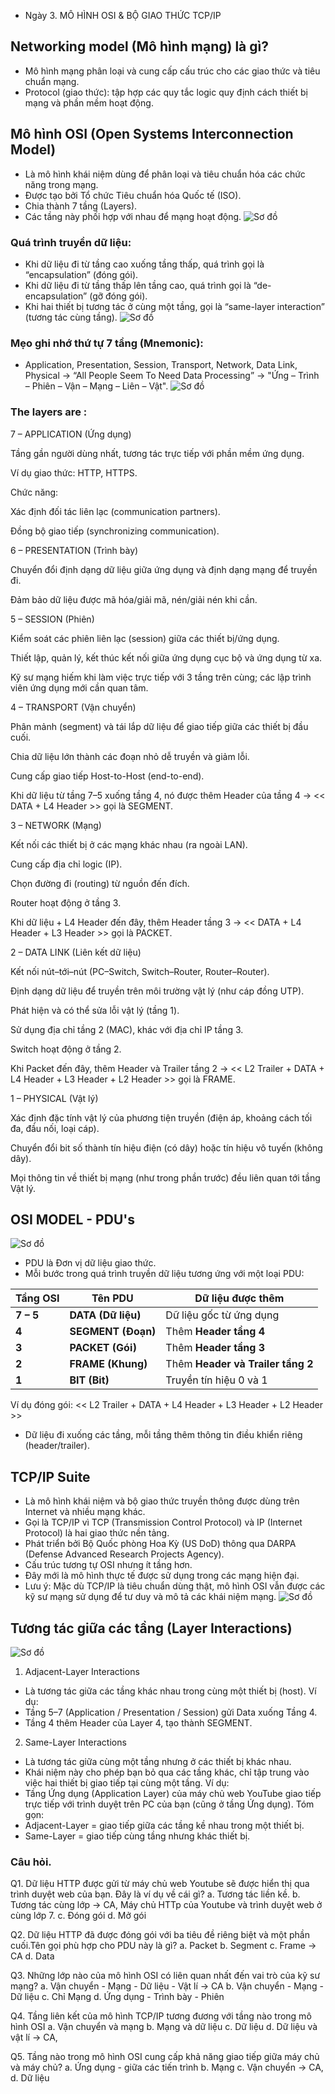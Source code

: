 * Ngày 3. MÔ HÌNH OSI & BỘ GIAO THỨC TCP/IP
## Networking model (Mô hình mạng) là gì?
- Mô hình mạng phân loại và cung cấp cấu trúc cho các giao thức và tiêu chuẩn mạng.
- Protocol (giao thức): tập hợp các quy tắc logic quy định cách thiết bị mạng và phần mềm hoạt động.
## Mô hình OSI (Open Systems Interconnection Model)
- Là mô hình khái niệm dùng để phân loại và tiêu chuẩn hóa các chức năng trong mạng.
- Được tạo bởi Tổ chức Tiêu chuẩn hóa Quốc tế (ISO).
- Chia thành 7 tầng (Layers).
- Các tầng này phối hợp với nhau để mạng hoạt động.
![Sơ đồ](img/d3_img1.png)
### Quá trình truyền dữ liệu:
- Khi dữ liệu đi từ tầng cao xuống tầng thấp, quá trình gọi là “encapsulation” (đóng gói).
- Khi dữ liệu đi từ tầng thấp lên tầng cao, quá trình gọi là “de-encapsulation” (gỡ đóng gói).
- Khi hai thiết bị tương tác ở cùng một tầng, gọi là “same-layer interaction” (tương tác cùng tầng).
![Sơ đồ](img/d3_img2.png)

### Mẹo ghi nhớ thứ tự 7 tầng (Mnemonic):
 - Application, Presentation, Session, Transport, Network, Data Link, Physical -> “All People Seem To Need Data Processing” -> "Ứng – Trình – Phiên – Vận – Mạng – Liên – Vật".
![Sơ đồ](img/d3_img3.png)
### The layers are :
7 – APPLICATION (Ứng dụng)

Tầng gần người dùng nhất, tương tác trực tiếp với phần mềm ứng dụng.

Ví dụ giao thức: HTTP, HTTPS.

Chức năng:

Xác định đối tác liên lạc (communication partners).

Đồng bộ giao tiếp (synchronizing communication).

6 – PRESENTATION (Trình bày)

Chuyển đổi định dạng dữ liệu giữa ứng dụng và định dạng mạng để truyền đi.

Đảm bảo dữ liệu được mã hóa/giải mã, nén/giải nén khi cần.

5 – SESSION (Phiên)

Kiểm soát các phiên liên lạc (session) giữa các thiết bị/ứng dụng.

Thiết lập, quản lý, kết thúc kết nối giữa ứng dụng cục bộ và ứng dụng từ xa.

Kỹ sư mạng hiếm khi làm việc trực tiếp với 3 tầng trên cùng; các lập trình viên ứng dụng mới cần quan tâm.

4 – TRANSPORT (Vận chuyển)

Phân mảnh (segment) và tái lắp dữ liệu để giao tiếp giữa các thiết bị đầu cuối.

Chia dữ liệu lớn thành các đoạn nhỏ dễ truyền và giảm lỗi.

Cung cấp giao tiếp Host-to-Host (end-to-end).

Khi dữ liệu từ tầng 7–5 xuống tầng 4, nó được thêm Header của tầng 4 →
<< DATA + L4 Header >> gọi là SEGMENT.

3 – NETWORK (Mạng)

Kết nối các thiết bị ở các mạng khác nhau (ra ngoài LAN).

Cung cấp địa chỉ logic (IP).

Chọn đường đi (routing) từ nguồn đến đích.

Router hoạt động ở tầng 3.

Khi dữ liệu + L4 Header đến đây, thêm Header tầng 3 →
<< DATA + L4 Header + L3 Header >> gọi là PACKET.

2 – DATA LINK (Liên kết dữ liệu)

Kết nối nút–tới–nút (PC–Switch, Switch–Router, Router–Router).

Định dạng dữ liệu để truyền trên môi trường vật lý (như cáp đồng UTP).

Phát hiện và có thể sửa lỗi vật lý (tầng 1).

Sử dụng địa chỉ tầng 2 (MAC), khác với địa chỉ IP tầng 3.

Switch hoạt động ở tầng 2.

Khi Packet đến đây, thêm Header và Trailer tầng 2 →
<< L2 Trailer + DATA + L4 Header + L3 Header + L2 Header >> gọi là FRAME.

1 – PHYSICAL (Vật lý)

Xác định đặc tính vật lý của phương tiện truyền (điện áp, khoảng cách tối đa, đầu nối, loại cáp).

Chuyển đổi bit số thành tín hiệu điện (có dây) hoặc tín hiệu vô tuyến (không dây).

Mọi thông tin về thiết bị mạng (như trong phần trước) đều liên quan tới tầng Vật lý.

## OSI MODEL - PDU's
![Sơ đồ](img/d3_img4.png)
- PDU là Đơn vị dữ liệu giao thức.
- Mỗi bước trong quá trình truyền dữ liệu tương ứng với một loại PDU:

| **Tầng OSI** | **Tên PDU**        | **Dữ liệu được thêm**             |
| ------------ | ------------------ | --------------------------------- |
| **7 – 5**    | **DATA (Dữ liệu)** | Dữ liệu gốc từ ứng dụng           |
| **4**        | **SEGMENT (Đoạn)** | Thêm **Header tầng 4**            |
| **3**        | **PACKET (Gói)**   | Thêm **Header tầng 3**            |
| **2**        | **FRAME (Khung)**  | Thêm **Header và Trailer tầng 2** |
| **1**        | **BIT (Bit)**      | Truyền tín hiệu 0 và 1            |

Ví dụ đóng gói: << L2 Trailer + DATA + L4 Header + L3 Header + L2 Header >>
- Dữ liệu đi xuống các tầng, mỗi tầng thêm thông tin điều khiển riêng (header/trailer).

## TCP/IP Suite
- Là mô hình khái niệm và bộ giao thức truyền thông được dùng trên Internet và nhiều mạng khác.
- Gọi là TCP/IP vì TCP (Transmission Control Protocol) và IP (Internet Protocol) là hai giao thức nền tảng.
- Phát triển bởi Bộ Quốc phòng Hoa Kỳ (US DoD) thông qua DARPA (Defense Advanced Research Projects Agency).
- Cấu trúc tương tự OSI nhưng ít tầng hơn.
- Đây mới là mô hình thực tế được sử dụng trong các mạng hiện đại.
- Lưu ý: Mặc dù TCP/IP là tiêu chuẩn dùng thật, mô hình OSI vẫn được các kỹ sư mạng sử dụng để tư duy và mô tả các khái niệm mạng.
![Sơ đồ](img/d3_img5.png)

## Tương tác giữa các tầng (Layer Interactions)
![Sơ đồ](img/d3_img6.png)
1. Adjacent-Layer Interactions
- Là tương tác giữa các tầng khác nhau trong cùng một thiết bị (host).
Ví dụ:
- Tầng 5–7 (Application / Presentation / Session) gửi Data xuống Tầng 4.
- Tầng 4 thêm Header của Layer 4, tạo thành SEGMENT.
2. Same-Layer Interactions
- Là tương tác giữa cùng một tầng nhưng ở các thiết bị khác nhau.
- Khái niệm này cho phép bạn bỏ qua các tầng khác, chỉ tập trung vào việc hai thiết bị giao tiếp tại cùng một tầng.
Ví dụ:
- Tầng Ứng dụng (Application Layer) của máy chủ web YouTube giao tiếp trực tiếp với trình duyệt trên PC của bạn (cũng ở tầng Ứng dụng).
Tóm gọn:
- Adjacent-Layer = giao tiếp giữa các tầng kề nhau trong một thiết bị.
- Same-Layer = giao tiếp cùng tầng nhưng khác thiết bị.

### Câu hỏi.
Q1. Dữ liệu HTTP được gửi từ máy chủ web Youtube sẽ được hiển thị qua trình duyệt web của bạn. Đây là ví dụ về cái gì?
a. Tương tác liền kề.
b. Tương tác cùng lớp -> CA, Máy chủ HTTp của Youtube và trình duyệt web ở cùng lớp 7.
c. Đóng gói
d. Mở gói  

Q2. Dữ liệu HTTP đã được đóng gói với ba tiêu đề riêng biệt và một phần cuối.Tên gọi phù hợp cho PDU này là gì?
a. Packet
b. Segment
c. Frame -> CA
d. Data

Q3. Những lớp nào của mô hình OSI có liên quan nhất đến vai trò của kỹ sư mạng?
a. Vận chuyển - Mạng - Dữ liệu - Vật lí -> CA
b. Vận chuyển - Mạng - Dữ liệu
c. Chỉ Mạng
d. Ứng dụng - Trình bày - Phiên

Q4. Tầng liên kết của mô hình TCP/IP tương đương với tầng nào trong mô hình OSI
a. Vận chuyển và mạng
b. Mạng và dữ liệu
c. Dữ liệu
d. Dữ liệu và vật lí -> CA, 

Q5. Tầng nào trong mô hình OSI cung cấp khả năng giao tiếp giữa máy chủ và máy chủ?
a. Ứng dụng - giữa các tiến trình
b. Mạng
c. Vận chuyển -> CA,  
d. Dữ liệu